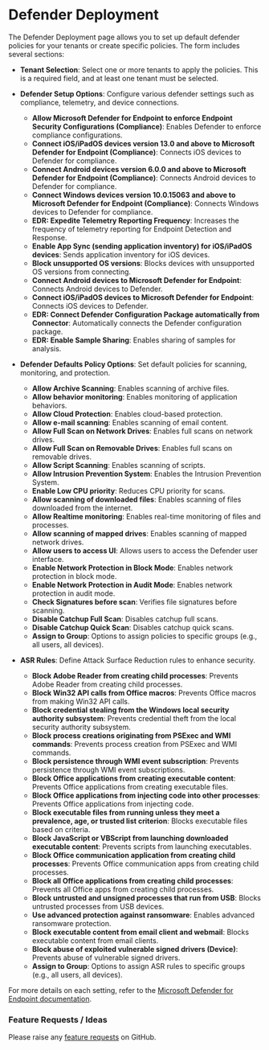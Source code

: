 # Defender Deployment

The Defender Deployment page allows you to set up default defender policies for your tenants or create specific policies. The form includes several sections:

- **Tenant Selection**: Select one or more tenants to apply the policies. This is a required field, and at least one tenant must be selected.

- **Defender Setup Options**: Configure various defender settings such as compliance, telemetry, and device connections.
  - **Allow Microsoft Defender for Endpoint to enforce Endpoint Security Configurations (Compliance)**: Enables Defender to enforce compliance configurations.
  - **Connect iOS/iPadOS devices version 13.0 and above to Microsoft Defender for Endpoint (Compliance)**: Connects iOS devices to Defender for compliance.
  - **Connect Android devices version 6.0.0 and above to Microsoft Defender for Endpoint (Compliance)**: Connects Android devices to Defender for compliance.
  - **Connect Windows devices version 10.0.15063 and above to Microsoft Defender for Endpoint (Compliance)**: Connects Windows devices to Defender for compliance.
  - **EDR: Expedite Telemetry Reporting Frequency**: Increases the frequency of telemetry reporting for Endpoint Detection and Response.
  - **Enable App Sync (sending application inventory) for iOS/iPadOS devices**: Sends application inventory for iOS devices.
  - **Block unsupported OS versions**: Blocks devices with unsupported OS versions from connecting.
  - **Connect Android devices to Microsoft Defender for Endpoint**: Connects Android devices to Defender.
  - **Connect iOS/iPadOS devices to Microsoft Defender for Endpoint**: Connects iOS devices to Defender.
  - **EDR: Connect Defender Configuration Package automatically from Connector**: Automatically connects the Defender configuration package.
  - **EDR: Enable Sample Sharing**: Enables sharing of samples for analysis.

- **Defender Defaults Policy Options**: Set default policies for scanning, monitoring, and protection.
  - **Allow Archive Scanning**: Enables scanning of archive files.
  - **Allow behavior monitoring**: Enables monitoring of application behaviors.
  - **Allow Cloud Protection**: Enables cloud-based protection.
  - **Allow e-mail scanning**: Enables scanning of email content.
  - **Allow Full Scan on Network Drives**: Enables full scans on network drives.
  - **Allow Full Scan on Removable Drives**: Enables full scans on removable drives.
  - **Allow Script Scanning**: Enables scanning of scripts.
  - **Allow Intrusion Prevention System**: Enables the Intrusion Prevention System.
  - **Enable Low CPU priority**: Reduces CPU priority for scans.
  - **Allow scanning of downloaded files**: Enables scanning of files downloaded from the internet.
  - **Allow Realtime monitoring**: Enables real-time monitoring of files and processes.
  - **Allow scanning of mapped drives**: Enables scanning of mapped network drives.
  - **Allow users to access UI**: Allows users to access the Defender user interface.
  - **Enable Network Protection in Block Mode**: Enables network protection in block mode.
  - **Enable Network Protection in Audit Mode**: Enables network protection in audit mode.
  - **Check Signatures before scan**: Verifies file signatures before scanning.
  - **Disable Catchup Full Scan**: Disables catchup full scans.
  - **Disable Catchup Quick Scan**: Disables catchup quick scans.
  - **Assign to Group**: Options to assign policies to specific groups (e.g., all users, all devices).

- **ASR Rules**: Define Attack Surface Reduction rules to enhance security.
  - **Block Adobe Reader from creating child processes**: Prevents Adobe Reader from creating child processes.
  - **Block Win32 API calls from Office macros**: Prevents Office macros from making Win32 API calls.
  - **Block credential stealing from the Windows local security authority subsystem**: Prevents credential theft from the local security authority subsystem.
  - **Block process creations originating from PSExec and WMI commands**: Prevents process creation from PSExec and WMI commands.
  - **Block persistence through WMI event subscription**: Prevents persistence through WMI event subscriptions.
  - **Block Office applications from creating executable content**: Prevents Office applications from creating executable files.
  - **Block Office applications from injecting code into other processes**: Prevents Office applications from injecting code.
  - **Block executable files from running unless they meet a prevalence, age, or trusted list criterion**: Blocks executable files based on criteria.
  - **Block JavaScript or VBScript from launching downloaded executable content**: Prevents scripts from launching executables.
  - **Block Office communication application from creating child processes**: Prevents Office communication apps from creating child processes.
  - **Block all Office applications from creating child processes**: Prevents all Office apps from creating child processes.
  - **Block untrusted and unsigned processes that run from USB**: Blocks untrusted processes from USB devices.
  - **Use advanced protection against ransomware**: Enables advanced ransomware protection.
  - **Block executable content from email client and webmail**: Blocks executable content from email clients.
  - **Block abuse of exploited vulnerable signed drivers (Device)**: Prevents abuse of vulnerable signed drivers.
  - **Assign to Group**: Options to assign ASR rules to specific groups (e.g., all users, all devices).

For more details on each setting, refer to the [Microsoft Defender for Endpoint documentation](https://docs.microsoft.com/en-us/microsoft-365/security/defender-endpoint/microsoft-defender-endpoint?view=o365-worldwide).

### Feature Requests / Ideas

Please raise any [feature requests](https://github.com/KelvinTegelaar/CIPP/issues/new?assignees=\&labels=enhancement%2Cno-priority\&projects=\&template=feature.yml\&title=%5BFeature+Request%5D%3A+) on GitHub.
